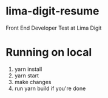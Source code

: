 # lima-digit-resume
Front End Developer Test at Lima Digit

# Running on local
1. yarn install
2. yarn start
3. make changes
4. run yarn build if you're done
